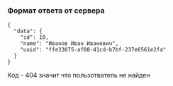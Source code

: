 ### Формат ответа от сервера 
```
{
  "data": {
    "id": 10,
    "name": "Иванов Иван Иванович",
    "uuid": "ffe33075-af08-41cd-b7bf-237e6561e2fa"
  }
}
```

Код - 404 значит что пользотватель не найден